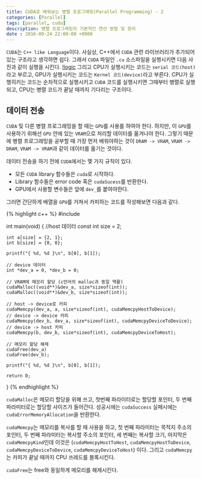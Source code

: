 ```yaml
---
title: CUDA로 배워보는 병렬 프로그래밍(Parallel Programming) - 2
categories: [Parallel]
tags: [parallel, cuda]
description: 병렬 프로그래밍의 기본적인 연산 방법 및 원리
date : 2016-09-24 22:00:00 +0900
---
```


`CUDA`는 `C++ like Language`이다. 사실상, C++에서 `CUDA` 관련 라이브러리가 추가되어 있는 구조라고 생각하면 쉽다. 그래서 `CUDA` 파일인 `.cu` 소스파일을 실행시키면 다음 사진과 같이 실행을 시킨다.
[!logic](https://c4.staticflickr.com/9/8230/29267752363_60e1c95eca_b.jpg)
그리고 CPU가 실행시키는 코드는 `serial 코드(host)`라고 부르고, GPU가 실행시키는 코드는 `Kernel 코드(device)`라고 부른다. CPU가 실행히키는 코드는 순차적으로 실행시키고 `CUDA` 코드를 실행시키면 그때부터 병렬로 실행되고, CPU는 병렬 코드가 끝날 때까지 기다리는 구조이다.

## 데이터 전송
`CUDA` 및 다른 병렬 프로그래밍을 할 때는 `GPU`를 사용를 하여야 한다. 하지만, 이 `GPU`를 사용하기 위해선 `GPU` 안에 있는 `VRAM`으로 처리할 데이터를 옮겨나야 한다. 그렇기 때문에 병렬 프로그래밍을 공부할 때 가장 먼저 배워야하는 것이 `DRAM -> VRAM`, `VRAM -> DRAM`, `VRAM -> VRAM`과 같이 데이터를 옮기는 것이다.

데이터 전송을 하기 전에 `CUDA`에서는 몇 가지 규칙이 있다.

* 모든 `CUDA` library 함수들은 `cuda`로 시작하다.
* Library 함수들은 error code 혹은 `cudaSucess`를 반환한다.
* GPU에서 사용할 변수들은 앞에 `dev_`를 붙여야한다.

그러면 간단하게 배열을 `GPU`를 거쳐서 카피하는 코드를 작성해보면 다음과 같다.

{% highlight c++ %}
#include <cstdio>

int main(void) {
    //host 데이터
    const int size = 2;

    int a[size] = {2, 1};
    int b[size] = {0, 0};

    printf("{ %d, %d }\n", b[0], b[1]);

    // device 데이터
    int *dev_a = 0, *dev_b = 0;

    // VRAM에 메모리 할당 (c언어의 malloc과 동일 역활)
    cudaMalloc((void**)&dev_a, size*sizeof(int));
    cudaMalloc((void**)&dev_b, size*sizeof(int));

    // host -> device로 카피
    cudaMemcpy(dev_a, a, size*sizeof(int), cudaMemcpyHostToDevice);
    // device -> device 카피
    cudaMemcpy(dev_b, dev_a, size*sizeof(int), cudaMemcpyDeviceToDevice);
    // device -> host 카피
    cudaMemcpy(b, dev_b, size*sizeof(int), cudaMemcpyDeviceToHost);

    // 메모리 할당 해제
    cudaFree(dev_a)
    cudaFree(dev_b);

    printf("{ %d, %d }\n", b[0], b[1]);

    return 0;
}
{% endhighlight %}

`cudaMalloc`은 메모리 할당을 위해 쓰고, 첫번째 파라미터로는 할당할 포인터, 두 번째 파라미터로는 할당할 사이즈가 들어간다. 성공시에는 `cudaSuccess` 실패시에는 `cudaErrorMemoryAllocation`을 반환한다.

`cudaMemcpy`는 메모리를 복사를 할 때 사용을 하고, 첫 번째 파라미터는 목적지 주소의 포인터, 두 번째 파라미터는 복사할 주소의 포인터, 세 번째는 복사할 크기, 마지막은 `cudaMemcpyKind`인데 이것은 (`cudaMemcpyHostToHost`, `cudaMemcpyHostToDevice`, `cudaMemcpyDeviceToDevice`, `cudaMemcpyDeviceToHost`) 이다.
그리고 `cudaMemcpy`는 카피가 끝날 때까지 CPU 쓰레드를 블록시킨다.

`cudaFree`는 free와 동일하게 메모리를 해제시킨다.
